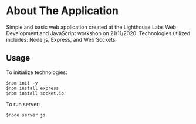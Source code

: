 # About The Application
Simple and basic web application created at the Lighthouse Labs Web Development and JavaScript workshop on 21/11/2020.
Technologies utilized includes: Node.js, Express, and Web Sockets

## Usage
To initialize technologies:
```
$npm init -y
$npm install express
$npm install socket.io
```
To run server:
```
$node server.js
```
